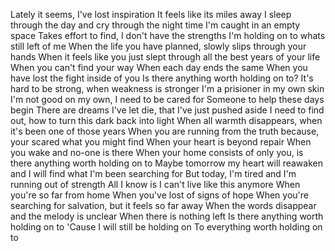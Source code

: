 Lately it seems, I've lost inspiration
It feels like its miles away
I sleep through the day and cry through the night time
I'm caught in an empty space
Takes effort to find, I don't have the strengths
I'm holding on to whats still left of me
When the life you have planned, slowly slips through your hands
When it feels like you just slept through all the best years of your life
When you can't find your way
When each day ends the same
When you have lost the fight inside of you
Is there anything worth holding on to?
It's hard to be strong, when weakness is stronger
I'm a prisioner in my own skin
I'm not good on my own, I need to be cared for
Someone to help these days begin
There are dreams I've let die, that I've just pushed aside
I need to find out, how to turn this dark back into light
When all warmth disappears, when it's been one of those years
When you are running from the truth because, your scared what you might find
When your heart is beyond repair
When you wake and no-one is there
When your home consists of only you, is there anything worth holding on to
Maybe tomorrow my heart will reawaken and I will find what I'm been searching for
But today, I'm tired and I'm running out of strength
All I know is I can't live like this anymore
When you're so far from home
When you've lost of signs of hope
When you're searching for salvation, but it feels so far away
When the words disappear and the melody is unclear
When there is nothing left
Is there anything worth holding on to
'Cause I will still be holding on
To everything worth holding on to
